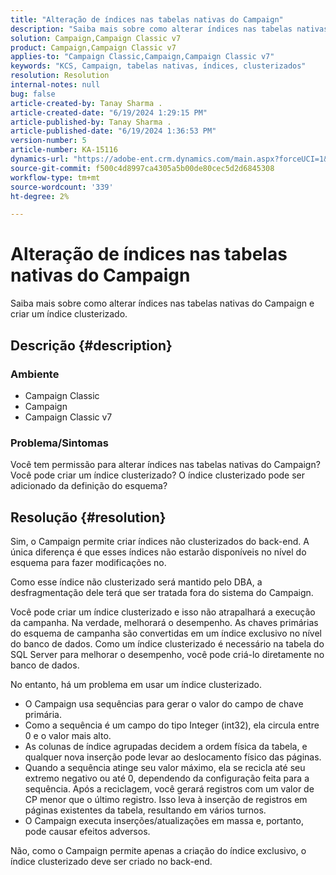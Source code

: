 ```yaml
---
title: "Alteração de índices nas tabelas nativas do Campaign"
description: "Saiba mais sobre como alterar índices nas tabelas nativas do Campaign e criar um índice clusterizado."
solution: Campaign,Campaign Classic v7
product: Campaign,Campaign Classic v7
applies-to: "Campaign Classic,Campaign,Campaign Classic v7"
keywords: "KCS, Campaign, tabelas nativas, índices, clusterizados"
resolution: Resolution
internal-notes: null
bug: false
article-created-by: Tanay Sharma .
article-created-date: "6/19/2024 1:29:15 PM"
article-published-by: Tanay Sharma .
article-published-date: "6/19/2024 1:36:53 PM"
version-number: 5
article-number: KA-15116
dynamics-url: "https://adobe-ent.crm.dynamics.com/main.aspx?forceUCI=1&pagetype=entityrecord&etn=knowledgearticle&id=a79ae8e9-3f2e-ef11-840b-6045bd0065b6"
source-git-commit: f500c4d8997ca4305a5b00de80cec5d2d6845308
workflow-type: tm+mt
source-wordcount: '339'
ht-degree: 2%

---
```


# Alteração de índices nas tabelas nativas do Campaign


Saiba mais sobre como alterar índices nas tabelas nativas do Campaign e criar um índice clusterizado.

## Descrição {#description}


### Ambiente

- Campaign Classic
- Campaign
- Campaign Classic v7


### Problema/Sintomas

Você tem permissão para alterar índices nas tabelas nativas do Campaign?
Você pode criar um índice clusterizado?
O índice clusterizado pode ser adicionado da definição do esquema?


## Resolução {#resolution}


Sim, o Campaign permite criar índices não clusterizados do back-end. A única diferença é que esses índices não estarão disponíveis no nível do esquema para fazer modificações no.

Como esse índice não clusterizado será mantido pelo DBA, a desfragmentação dele terá que ser tratada fora do sistema do Campaign.

Você pode criar um índice clusterizado e isso não atrapalhará a execução da campanha. Na verdade, melhorará o desempenho. As chaves primárias do esquema de campanha são convertidas em um índice exclusivo no nível do banco de dados. Como um índice clusterizado é necessário na tabela do SQL Server para melhorar o desempenho, você pode criá-lo diretamente no banco de dados.

No entanto, há um problema em usar um índice clusterizado.

- O Campaign usa sequências para gerar o valor do campo de chave primária.
- Como a sequência é um campo do tipo Integer (int32), ela circula entre 0 e o valor mais alto.
- As colunas de índice agrupadas decidem a ordem física da tabela, e qualquer nova inserção pode levar ao deslocamento físico das páginas.
- Quando a sequência atinge seu valor máximo, ela se recicla até seu extremo negativo ou até 0, dependendo da configuração feita para a sequência. Após a reciclagem, você gerará registros com um valor de CP menor que o último registro. Isso leva à inserção de registros em páginas existentes da tabela, resultando em vários turnos.
- O Campaign executa inserções/atualizações em massa e, portanto, pode causar efeitos adversos.




Não, como o Campaign permite apenas a criação do índice exclusivo, o índice clusterizado deve ser criado no back-end.
